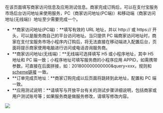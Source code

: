 在该页面填写商家访问信息及应用测试信息。商家完成订购后，可以在支付宝服务市场后台访问地址来使用服务，PC（商家访问地址(PC端)）和移动端（商家访问地址(无线端)）地址至少需要完成一个。 

- **商家访问地址(PC端)：**填写有效的 URL 地址，并以 http:// 或 https:// 开头，可以是服务商自己的平台访问地址。当只提供 PC 端商家访问地址时，商家在支付宝服务市场小程序内订购后，将无法直接在移动端进入配置后台，页面将提示商家使用电脑进行访问或电话咨询服务商。
- **商家访问地址(无线端)：**无线端可选择填写 H5 或小程序地址，其中 H5 地址和 PC 端一致；小程序地址可填写服务商的小程序应用 APPID，如需携带参数，可直接在后面拼接，如：201800000000000&query=xxx，规则和 [scheme链接](https://opendocs.alipay.com/support/01rb18) 一致。
- **订单完成页地址：**商家订购完成以后页面将跳转到此地址，配置和 PC 端一致。 
- **应用测试说明：**请填写与开放平台有关的测试步骤详细说明，包括商家或用户测试账号等；如果服务商是做服务修改，请填写修改内容。

![](https://gw.alipayobjects.com/zos/sptworksff_prod/46a7185c-fccf-40b9-b5ec-1e785f740461.png#align=left&display=inline&height=662&margin=%5Bobject%20Object%5D&originHeight=662&originWidth=1320&status=done&style=none&width=1320)<br /> <br /> 
